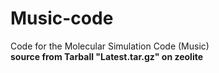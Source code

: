 # Music-code
Code for the Molecular Simulation Code (Music)<br/>
**source from Tarball "Latest.tar.gz" on zeolite**
